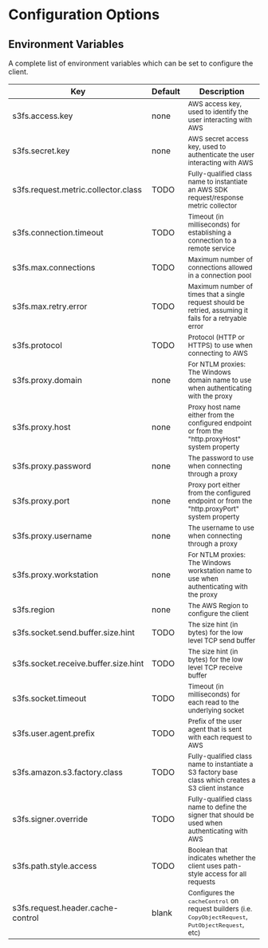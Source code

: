 # Configuration Options

## Environment Variables

A complete list of environment variables which can be set to configure the client.

| Key                                       | Default | Description                                                                                                             |
| ------------------------------------------|---------|-------------------------------------------------------------------------------------------------------------------------|
| s3fs.access.key                           | none    | <small>AWS access key, used to identify the user interacting with AWS</small>                                           |
| s3fs.secret.key                           | none    | <small>AWS secret access key, used to authenticate the user interacting with AWS</small>                                |
| s3fs.request.metric.collector.class       | TODO    | <small>Fully-qualified class name to instantiate an AWS SDK request/response metric collector</small>                   |
| s3fs.connection.timeout                   | TODO    | <small>Timeout (in milliseconds) for establishing a connection to a remote service</small>                              |
| s3fs.max.connections                      | TODO    | <small>Maximum number of connections allowed in a connection pool</small>                                               |
| s3fs.max.retry.error                      | TODO    | <small>Maximum number of times that a single request should be retried, assuming it fails for a retryable error</small> |
| s3fs.protocol                             | TODO    | <small>Protocol (HTTP or HTTPS) to use when connecting to AWS</small>                                                   |
| s3fs.proxy.domain                         | none    | <small>For NTLM proxies: The Windows domain name to use when authenticating with the proxy</small>                      |
| s3fs.proxy.host                           | none    | <small>Proxy host name either from the configured endpoint or from the "http.proxyHost" system property</small>         |
| s3fs.proxy.password                       | none    | <small>The password to use when connecting through a proxy</small>                                                      |
| s3fs.proxy.port                           | none    | <small>Proxy port either from the configured endpoint or from the "http.proxyPort" system property</small>              |
| s3fs.proxy.username                       | none    | <small>The username to use when connecting through a proxy</small>                                                      |
| s3fs.proxy.workstation                    | none    | <small>For NTLM proxies: The Windows workstation name to use when authenticating with the proxy</small>                 |
| s3fs.region                               | none    | <small>The AWS Region to configure the client</small>                                                                   |
| s3fs.socket.send.buffer.size.hint         | TODO    | <small>The size hint (in bytes) for the low level TCP send buffer</small>                                               |
| s3fs.socket.receive.buffer.size.hint      | TODO    | <small>The size hint (in bytes) for the low level TCP receive buffer</small>                                            |
| s3fs.socket.timeout                       | TODO    | <small>Timeout (in milliseconds) for each read to the underlying socket</small>                                         |
| s3fs.user.agent.prefix                    | TODO    | <small>Prefix of the user agent that is sent with each request to AWS</small>                                           |
| s3fs.amazon.s3.factory.class              | TODO    | <small>Fully-qualified class name to instantiate a S3 factory base class which creates a S3 client instance</small>     |
| s3fs.signer.override                      | TODO    | <small>Fully-qualified class name to define the signer that should be used when authenticating with AWS</small>         |
| s3fs.path.style.access                    | TODO    | <small>Boolean that indicates whether the client uses path-style access for all requests</small>                        |
| s3fs.request.header.cache-control         | blank   | <small>Configures the `cacheControl` on request builders (i.e. `CopyObjectRequest`, `PutObjectRequest`, etc)            | 

